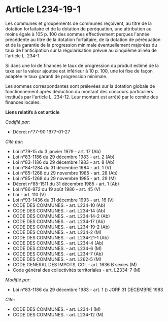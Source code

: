 # Article L234-19-1

Les communes et groupements de communes reçoivent, au titre de la dotation forfaitaire et de la dotation de péréquation, une
attribution au moins égale à 105 p. 100 des sommes effectivement perçues l'année précédente au titre de la dotation
forfaitaire, de la dotation de péréquation et de la garantie de la progression minimale éventuellement majorées du taux de
l'anticipation sur la régularisation prévue au cinquième alinéa de l'article L. 234-1.

Si dans une loi de finances le taux de progression du produit estimé de la taxe sur la valeur ajoutée est inférieur à 10 p.
100, une loi fixe de façon adaptée le taux garanti de progression minimale.

Les sommes correspondantes sont prélevées sur la dotation globale de fonctionnement après déduction du montant des concours
particuliers institués par l'article L. 234-12. Leur montant est arrêté par le comité des finances locales.

**Liens relatifs à cet article**

_Codifié par_:

  - Décret n°77-90 1977-01-27

_Cité par_:

  - Loi n°79-15 du 3 janvier 1979 - art. 17 (Ab)
  - Loi n°83-1186 du 29 décembre 1983 - art. 2 (Ab)
  - Loi n°83-1186 du 29 décembre 1983 - art. 8 (Ab)
  - Loi n°84-1284 du 31 décembre 1984 - art. 1 (V)
  - Loi n°85-1268 du 29 novembre 1985 - art. 28 (Ab)
  - Loi n°85-1268 du 29 novembre 1985 - art. 29 (M)
  - Décret n°85-1511 du 31 décembre 1985 - art. 1 (Ab)
  - Loi n°86-972 du 19 août 1986 - art. 45 (V)
  - Loi - art. 110 (V)
  - Loi n°93-1436 du 31 décembre 1993 - art. 16 (V)
  - CODE DES COMMUNES. - art. L234-10 (Ab)
  - CODE DES COMMUNES. - art. L234-14 (Ab)
  - CODE DES COMMUNES. - art. L234-14-2 (Ab)
  - CODE DES COMMUNES. - art. L234-17 (Ab)
  - CODE DES COMMUNES. - art. L234-19-2 (Ab)
  - CODE DES COMMUNES. - art. L234-2 (M)
  - CODE DES COMMUNES. - art. L234-21-1 (Ab)
  - CODE DES COMMUNES. - art. L234-4 (Ab)
  - CODE DES COMMUNES. - art. L234-6 (M)
  - CODE DES COMMUNES. - art. L234-7 (Ab)
  - CODE DES COMMUNES. - art. L262-5 (M)
  - CODE GENERAL DES IMPOTS, CGI. - art. 1636 B sexies (M)
  - Code général des collectivités territoriales - art. L2334-7 (M)

_Modifié par_:

  - Loi n°83-1186 du 29 décembre 1983 - art. 1 () JORF 31 DECEMBRE 1983

_Cite_:

  - CODE DES COMMUNES. - art. L234-1 (M)
  - CODE DES COMMUNES. - art. L234-12 (M)

